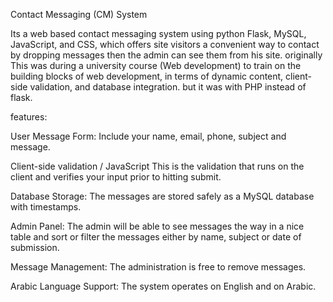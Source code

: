 Contact Messaging (CM) System



Its a web based contact messaging system using python Flask, MySQL, JavaScript, and CSS, which offers site visitors a convenient way to 
contact by dropping messages then the admin can see them from his site. originally
This was during a university course (Web development) to train on the building blocks of web development, in terms of dynamic content, client-side validation,
and database integration. but it was with PHP instead of flask.


features:

User Message Form: Include your name, email, phone, subject and message.

Client-side validation / JavaScript This is the validation that runs on the client and verifies your input prior to hitting submit.

Database Storage: The messages are stored safely as a MySQL database with timestamps.

Admin Panel: The admin will be able to see messages the way in a nice table and sort or filter the messages either by name, subject or date of submission.

Message Management: The administration is free to remove messages.

Arabic Language Support: The system operates on English and on Arabic.
